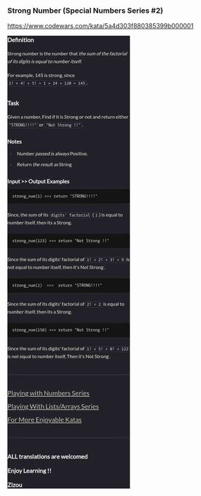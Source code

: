 ### Strong Number (Special Numbers Series #2)

https://www.codewars.com/kata/5a4d303f880385399b000001

![description](./description.jpg "Description")
